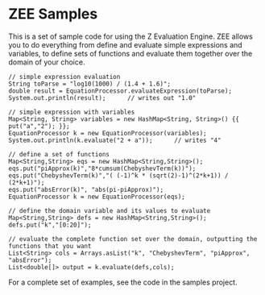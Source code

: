 # ZEE Samples

This is a set of sample code for using the Z Evaluation Engine. ZEE allows you to do everything from define and evaluate simple expressions and variables, to define sets of functions and evaluate them together over the domain of your choice.

```
// simple expression evaluation
String toParse = "log10(1000) / (1.4 + 1.6)";
double result = EquationProcessor.evaluateExpression(toParse);
System.out.println(result);      // writes out "1.0"
```

```
// simple expression with variables
Map<String, String> variables = new HashMap<String, String>() {{ put("a","2"); }};
EquationProcessor k = new EquationProcessor(variables);
System.out.println(k.evaluate("2 + a"));      // writes "4"
```

```
// define a set of functions
Map<String,String> eqs = new HashMap<String,String>();
eqs.put("piApprox(k)","8*cumsum(ChebyshevTerm(k))");
eqs.put("ChebyshevTerm(k)","( (-1)^k * (sqrt(2)-1)^(2*k+1)) / (2*k+1)");
eqs.put("absError(k)", "abs(pi-piApprox)");
EquationProcessor k = new EquationProcessor(eqs);

// define the domain variable and its values to evaluate
Map<String,String> defs = new HashMap<String,String>();
defs.put("k","[0:20]");

// evaluate the complete function set over the domain, outputting the functions that you want
List<String> cols = Arrays.asList("k", "ChebyshevTerm", "piApprox", "absError");
List<double[]> output = k.evaluate(defs,cols);

```

For a complete set of examples, see the code in the samples project. 

